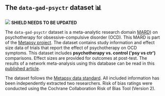 ## **The `data-gad-psyctr` dataset** 📊 

[<img src="https://img.shields.io/badge/DOI-10.5281%2Fzenodo.8364508-blue">](https://doi.org/10.5281/zenodo.8364508) **SHIELD NEEDS TO BE UPDATED**

The `data-gad-psyctr` dataset is a meta-analytic research domain [MARD](https://docs.metapsy.org/uploads/ebmental-2022-300509.pdf)) on psychotherapy for obsessive-compulsive disorder (OCD). This MARD is part of the  [Metapsy project](https://www.metapsy.org/). The dataset contains study information and effect size data of trials that report the effect of psychotherapy on OCD symptoms. This dataset includes **psychotherapy vs. control ('psy vs ctr')** comparisons. Effect sizes are provided for outcomes at post-test. The results of a network meta-analysis using this database can be read in this  [published article](https://jamanetwork.com/journals/jamapsychiatry/fullarticle/2810866).

The dataset follows the [Metapsy data standard](https://docs.metapsy.org/data-preparation/format/). All included information has been independently extracted two researchers. Risk of bias ratings were conducted using the Cochrane Collaboration Risk of Bias Tool (Version 2).
